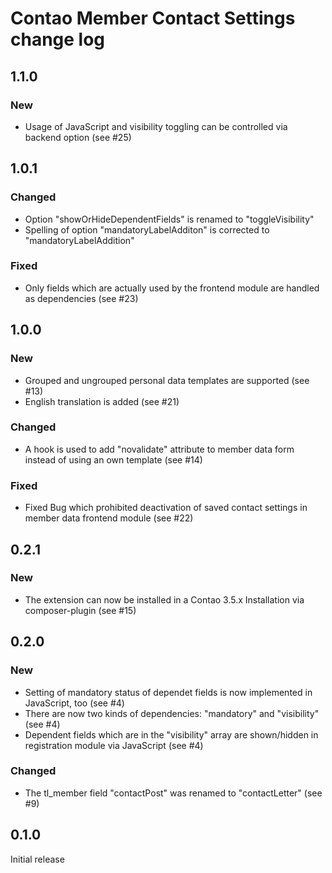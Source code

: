 # Contao Member Contact Settings change log


## 1.1.0

### New
* Usage of JavaScript and visibility toggling can be controlled via backend option (see #25)


## 1.0.1

### Changed
* Option "showOrHideDependentFields" is renamed to "toggleVisibility"
* Spelling of option "mandatoryLabelAdditon" is corrected to "mandatoryLabelAddition"

### Fixed
* Only fields which are actually used by the frontend module are handled as dependencies (see #23)


## 1.0.0

### New
* Grouped and ungrouped personal data templates are supported (see #13)
* English translation is added (see #21)

### Changed
* A hook is used to add "novalidate" attribute to member data form instead of using an own template (see #14)

### Fixed
* Fixed Bug which prohibited deactivation of saved contact settings in member data frontend module (see #22)


## 0.2.1

### New
* The extension can now be installed in a Contao 3.5.x Installation via composer-plugin (see #15)


## 0.2.0

### New
* Setting of mandatory status of dependet fields is now implemented in JavaScript, too (see #4)
* There are now two kinds of dependencies: "mandatory" and "visibility" (see #4)
* Dependent fields which are in the "visibility" array are shown/hidden in registration module via JavaScript (see #4)

### Changed
* The tl_member field "contactPost" was renamed to "contactLetter" (see #9)


## 0.1.0
Initial release
